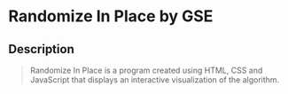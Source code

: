 # Randomize In Place by GSE

## Description

> Randomize In Place is a program created using HTML, CSS and JavaScript that displays an interactive visualization of the algorithm. 